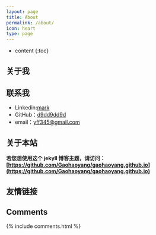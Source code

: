```yaml
---
layout: page
title: About
permalink: /about/
icon: heart
type: page
---
```


* content
{:toc}

## 关于我


## 联系我

* Linkedin:[mark](https://www.linkedin.com/in/markfanyang/)
* GitHub：[d9dd9dd9d](https://github.com/d9dd9dd9d)
* email：yff345@gmail.com

## 关于本站

**若您想使用这个 jekyll 博客主题，请访问：[https://github.com/Gaohaoyang/gaohaoyang.github.io](https://github.com/Gaohaoyang/gaohaoyang.github.io)**

## 友情链接


## Comments

{% include comments.html %}
